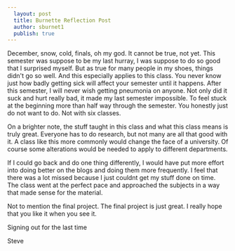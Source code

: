 ```yaml
---
  layout: post
  title: Burnette Reflection Post
  author: sburnet1
  publish: true
---
```


December, snow, cold, finals, oh my god.  It cannot be true, not yet.  This semester was suppose to be my last hurray, I was suppose to do so good that I surprised myself. But as true for many people in my shoes, things didn't go so well.  And this especially applies to this class.  You never know just how badly getting sick will affect your semester until it happens.  After this semester, I will never wish getting pneumonia on anyone.  Not only did it suck and hurt really bad, it made my last semester impossible.  To feel stuck at the beginning more than half way through the semester.  You honestly just do not want to do.  Not with six classes.  

On a brighter note, the stuff taught in this class and what this class means is truly great.  Everyone has to do research, but not many are all that good with it.  A class like this more commonly would change the face of a university.  Of course some alterations would be needed to apply to different departments.  

If I could go back and do one thing differently, I would have put more effort into doing better on the blogs and doing them more frequently.  I feel that there was a lot missed because I just couldnt get my stuff done on time. The class went at the perfect pace and approached the subjects in a way that made sense for the material. 

Not to mention the final project.  The final project is just great.  I really hope that you like it when you see it.  

Signing out for the last time

Steve
